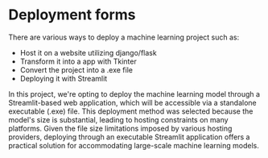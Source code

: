 # Deployment forms

There are various ways to deploy a machine learning project such as:

* Host it on a website utilizing django/flask
* Transform it into a app with Tkinter
* Convert the project into a .exe file
* Deploying it with Streamlit

In this project, we're opting to deploy the machine learning model through a Streamlit-based web application, which will be accessible via a standalone executable (.exe) file. This deployment method was selected because the model's size is substantial, leading to hosting constraints on many platforms. Given the file size limitations imposed by various hosting providers, deploying through an executable Streamlit application offers a practical solution for accommodating large-scale machine learning models.
